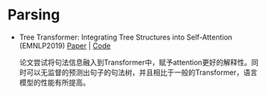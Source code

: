 # Parsing

- Tree Transformer: Integrating Tree Structures into Self-Attention (EMNLP2019) [Paper](https://arxiv.org/pdf/1909.06639.pdf) | [Code](https://github.com/yaushian/Tree-Transformer) 

  论文尝试将句法信息融入到Transformer中，赋予attention更好的解释性。同时可以无监督的预测出句子的句法树，并且相比于一般的Transformer，语言模型的性能有所提高。 
